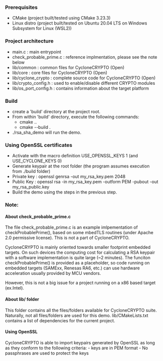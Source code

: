### Prerequisites

 - CMake (project built/tested using CMake 3.23.3)
 - Linux distro (project built/tested on Ubuntu 20.04 LTS on Windows Subsystem for Linux (WSL2))


### Project architecture

 - main.c : main entrypoint
 - check_probable_prime.c : reference implmentation, please see the note below
 - lib/common : common files for CycloneCRYPTO (Open)
 - lib/core : core files for CycloneCRYPTO (Open)
 - lib/cyclone_crypto : complete source code for CycloneCRYPTO (Open)
 - lib/crypto_config.h : used to enable/disable different CRYPTO modules
 - lib/os_port_config.h : contains information about the target platform


### Build 

 - create a 'build' directory at the project root.
 - From within 'build' directory, execute the following commands:
   - cmake ..
   - cmake --build .
- ./rsa_sha_demo will run the demo.


### Using OpenSSL certificates 

 - Activate with the macro definition USE_OPENSSL_KEYS 1 (and USE_CYCLONE_KEYS 0)
 - Generate keypair at the root folder (the program assumes execution from ./build folder)
  - Private key : openssl genrsa -out my_rsa_key.pem 2048
  - Public Key : openssl rsa -in my_rsa_key.pem -outform PEM -pubout -out my_rsa_public.key
 - Build the demo using the steps in the previous step.

  
### Note: 

#### About check_probable_prime.c
  The file check_probable_prime.c is an example imlpementation of checkProbablePrime(), based on some mbedTLS routines (under Apache 2.0 permissive license). This is not a part of CycloneCRYPTO.

  CycloneCRYPTO is mainly oriented towards smaller footprint embedded targets. On such devices the computing cost for calculating a RSA keypair with a software implementation is quite large (~2 minutes). The funciton checkProbablePrime() is provided as a placeholder, so code running on embedded targets (SAMExx, Renesas RA6, etc.) can use hardware acceleration usually provided by MCU vendors.

  However, this is not a big issue for a project running on a x86 based target (ex.Intel).

#### About lib/ folder

  This folder contains all the files/folders available for CycloneCRYPTO suite. Naturally, not all files/folders are used for this demo.
  lib/CMakeLists.txt contains a list of dependencies for the current project.

#### Using OpenSSL

  CycloneCRYPTO is able to import keypairs generated by OpenSSL as long as they conform to the following criteria: 
    - keys are in PEM format
    - No passphrases are used to protect the keys


